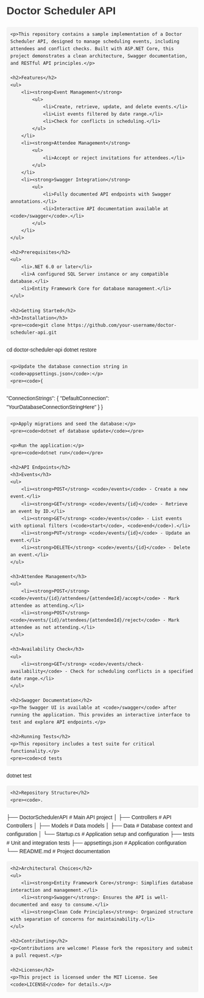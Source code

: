 <!DOCTYPE html>
<html lang="en">
<head>
    <meta charset="UTF-8">
    <meta name="viewport" content="width=device-width, initial-scale=1.0">
    <title>Doctor Scheduler API</title>
    <style>
        body {
            font-family: Arial, sans-serif;
            line-height: 1.6;
            margin: 20px;
        }
        h1, h2, h3 {
            color: #333;
        }
        code {
            background-color: #f4f4f4;
            padding: 2px 4px;
            border-radius: 4px;
        }
        pre {
            background-color: #f4f4f4;
            padding: 10px;
            border-radius: 4px;
            overflow-x: auto;
        }
        ul {
            margin: 10px 0;
            padding-left: 20px;
        }
    </style>
</head>
<body>
    <h1>Doctor Scheduler API</h1>

    <p>This repository contains a sample implementation of a Doctor Scheduler API, designed to manage scheduling events, including attendees and conflict checks. Built with ASP.NET Core, this project demonstrates a clean architecture, Swagger documentation, and RESTful API principles.</p>

    <h2>Features</h2>
    <ul>
        <li><strong>Event Management</strong>
            <ul>
                <li>Create, retrieve, update, and delete events.</li>
                <li>List events filtered by date range.</li>
                <li>Check for conflicts in scheduling.</li>
            </ul>
        </li>
        <li><strong>Attendee Management</strong>
            <ul>
                <li>Accept or reject invitations for attendees.</li>
            </ul>
        </li>
        <li><strong>Swagger Integration</strong>
            <ul>
                <li>Fully documented API endpoints with Swagger annotations.</li>
                <li>Interactive API documentation available at <code>/swagger</code>.</li>
            </ul>
        </li>
    </ul>

    <h2>Prerequisites</h2>
    <ul>
        <li>.NET 6.0 or later</li>
        <li>A configured SQL Server instance or any compatible database.</li>
        <li>Entity Framework Core for database management.</li>
    </ul>

    <h2>Getting Started</h2>
    <h3>Installation</h3>
    <pre><code>git clone https://github.com/your-username/doctor-scheduler-api.git
cd doctor-scheduler-api
dotnet restore</code></pre>

    <p>Update the database connection string in <code>appsettings.json</code>:</p>
    <pre><code>{
"ConnectionStrings": {
"DefaultConnection": "YourDatabaseConnectionStringHere"
}
}</code></pre>

    <p>Apply migrations and seed the database:</p>
    <pre><code>dotnet ef database update</code></pre>

    <p>Run the application:</p>
    <pre><code>dotnet run</code></pre>

    <h2>API Endpoints</h2>
    <h3>Events</h3>
    <ul>
        <li><strong>POST</strong> <code>/events</code> - Create a new event.</li>
        <li><strong>GET</strong> <code>/events/{id}</code> - Retrieve an event by ID.</li>
        <li><strong>GET</strong> <code>/events</code> - List events with optional filters (<code>start</code>, <code>end</code>).</li>
        <li><strong>PUT</strong> <code>/events/{id}</code> - Update an event.</li>
        <li><strong>DELETE</strong> <code>/events/{id}</code> - Delete an event.</li>
    </ul>

    <h3>Attendee Management</h3>
    <ul>
        <li><strong>POST</strong> <code>/events/{id}/attendees/{attendeeId}/accept</code> - Mark attendee as attending.</li>
        <li><strong>POST</strong> <code>/events/{id}/attendees/{attendeeId}/reject</code> - Mark attendee as not attending.</li>
    </ul>

    <h3>Availability Check</h3>
    <ul>
        <li><strong>GET</strong> <code>/events/check-availability</code> - Check for scheduling conflicts in a specified date range.</li>
    </ul>

    <h2>Swagger Documentation</h2>
    <p>The Swagger UI is available at <code>/swagger</code> after running the application. This provides an interactive interface to test and explore API endpoints.</p>

    <h2>Running Tests</h2>
    <p>This repository includes a test suite for critical functionality.</p>
    <pre><code>cd tests
dotnet test</code></pre>

    <h2>Repository Structure</h2>
    <pre><code>.
├── DoctorSchedulerAPI         # Main API project
│   ├── Controllers            # API Controllers
│   ├── Models                 # Data models
│   ├── Data                   # Database context and configuration
│   └── Startup.cs             # Application setup and configuration
├── tests                      # Unit and integration tests
├── appsettings.json           # Application configuration
└── README.md                  # Project documentation</code></pre>

    <h2>Architectural Choices</h2>
    <ul>
        <li><strong>Entity Framework Core</strong>: Simplifies database interaction and management.</li>
        <li><strong>Swagger</strong>: Ensures the API is well-documented and easy to consume.</li>
        <li><strong>Clean Code Principles</strong>: Organized structure with separation of concerns for maintainability.</li>
    </ul>

    <h2>Contributing</h2>
    <p>Contributions are welcome! Please fork the repository and submit a pull request.</p>

    <h2>License</h2>
    <p>This project is licensed under the MIT License. See <code>LICENSE</code> for details.</p>
</body>
</html>
